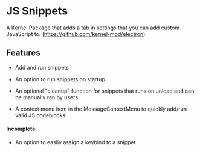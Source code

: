 # JS Snippets

A Kernel Package that adds a tab in settings that you can add custom JavaScript to. (https://github.com/kernel-mod/electron)

## Features

- Add and run snippets

- An option to run snippets on startup

- An optional "cleanup" function for snippets that runs on unload and can be manually ran by users

- A context menu item in the MessageContextMenu to quickly add/run valid JS codeblocks



#### Incomplete  

- An option to easily assign a keybind to a snippet
